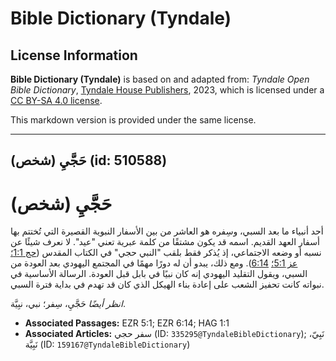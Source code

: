 # Bible Dictionary (Tyndale)

## License Information

**Bible Dictionary (Tyndale)** is based on and adapted from: _Tyndale Open Bible Dictionary_, [Tyndale House Publishers](https://tyndaleopenresources.com/), 2023, which is licensed under a [CC BY-SA 4.0 license](https://creativecommons.org/licenses/by-sa/4.0/legalcode.en).

This markdown version is provided under the same license.



--------------------------------

## حَجَّيِ (شخص) (id: 510588)

حَجَّيِ (شخص)
=============

 أحد أنبياء ما بعد السبي، وسِفره هو العاشر من بين الأسفار النبوية القصيرة التي تُختتم بها أسفار العهد القديم. اسمه قد يكون مشتقًا من كلمة عبرية تعني "عيد". لا نعرف شيئًا عن نسبه أو وضعه الاجتماعي، إذ يُذكر فقط بلقب "النبي حجي" في الكتاب المقدس ([حج 1:1؛](https://ref.ly/Hag1:1) [عز 5:1؛](https://ref.ly/Ezra5:1) [6:14](https://ref.ly/Ezra6:14)). ومع ذلك، يبدو أن له دورًا مهمًا في المجتمع اليهودي بعد العودة من السبي، ويقول التقليد اليهودي إنه كان نبيًا في بابل قبل العودة. الرسالة الأساسية في نبواته كانت تحفيز الشعب على إعادة بناء الهيكل الذي كان قد تهدم في بداية فترة السبي.

*انظر أيضًا* حَجَّيِ، سِفر؛ نبي، نبِيَّة.

* **Associated Passages:** EZR 5:1; EZR 6:14; HAG 1:1
* **Associated Articles:** سفر حجي (ID: `335295@TyndaleBibleDictionary`); نَبِيّ، نَبِيَّة (ID: `159167@TyndaleBibleDictionary`)


